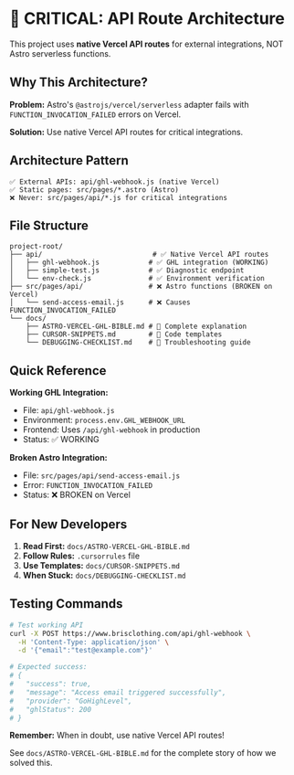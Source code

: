 # 🚨 CRITICAL: API Route Architecture

This project uses **native Vercel API routes** for external integrations, NOT Astro serverless functions.

## Why This Architecture?

**Problem:** Astro's `@astrojs/vercel/serverless` adapter fails with `FUNCTION_INVOCATION_FAILED` errors on Vercel.

**Solution:** Use native Vercel API routes for critical integrations.

## Architecture Pattern

```
✅ External APIs: api/ghl-webhook.js (native Vercel)
✅ Static pages: src/pages/*.astro (Astro)
❌ Never: src/pages/api/*.js for critical integrations
```

## File Structure

```
project-root/
├── api/                           # ✅ Native Vercel API routes
│   ├── ghl-webhook.js            # ✅ GHL integration (WORKING)
│   ├── simple-test.js            # ✅ Diagnostic endpoint
│   └── env-check.js              # ✅ Environment verification
├── src/pages/api/                # ❌ Astro functions (BROKEN on Vercel)
│   └── send-access-email.js      # ❌ Causes FUNCTION_INVOCATION_FAILED
└── docs/
    ├── ASTRO-VERCEL-GHL-BIBLE.md # 📖 Complete explanation
    ├── CURSOR-SNIPPETS.md        # 🔧 Code templates
    └── DEBUGGING-CHECKLIST.md    # 🚨 Troubleshooting guide
```

## Quick Reference

**Working GHL Integration:**
- File: `api/ghl-webhook.js`
- Environment: `process.env.GHL_WEBHOOK_URL`
- Frontend: Uses `/api/ghl-webhook` in production
- Status: ✅ WORKING

**Broken Astro Integration:**
- File: `src/pages/api/send-access-email.js`
- Error: `FUNCTION_INVOCATION_FAILED`
- Status: ❌ BROKEN on Vercel

## For New Developers

1. **Read First:** `docs/ASTRO-VERCEL-GHL-BIBLE.md`
2. **Follow Rules:** `.cursorrules` file
3. **Use Templates:** `docs/CURSOR-SNIPPETS.md`
4. **When Stuck:** `docs/DEBUGGING-CHECKLIST.md`

## Testing Commands

```bash
# Test working API
curl -X POST https://www.brisclothing.com/api/ghl-webhook \
  -H 'Content-Type: application/json' \
  -d '{"email":"test@example.com"}'

# Expected success:
# {
#   "success": true,
#   "message": "Access email triggered successfully",
#   "provider": "GoHighLevel",
#   "ghlStatus": 200
# }
```

**Remember:** When in doubt, use native Vercel API routes!

See `docs/ASTRO-VERCEL-GHL-BIBLE.md` for the complete story of how we solved this.

